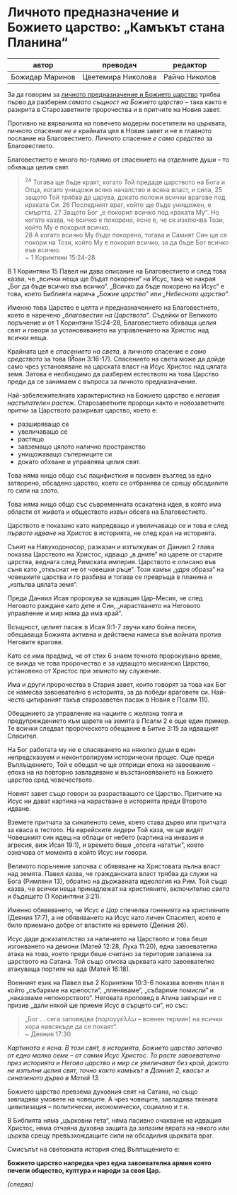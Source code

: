 # Личното предназначение и Божието царство: „Камъкът стана Планина“

|автор | преводач| редактор|
|-|-|-|
|Божидар Маринов| Цветемира Николова | Райчо Николов|

За да говорим за [личното предназначение и Божието царство](./Личното%20предназначение%20и%20Божието%20царство:%20Въведение.md) трябва първо да разберем _самата същност на Божието царство_ – така както е разкрита в Старозаветните пророчества и в притчите на Новия завет.

Противно на вярванията на повечето модерни посетители на църквата, личното спасение _не е_ крайната цел в Новия завет и не е главното послание на Благовестието. Личното спасение _е само средство_ за Благовестието.

Благовестието е много по-голямо от спасението на отделните души – то обхваща целия свят.

> <sup>24</sup> Тогава ще бъде краят, когато Той предаде царството на Бога и Отца, когато унищожи всяко началство и всяка власт, и сила, 25 защото Той трябва да царува, докато положи всички врагове под краката Си. 26 Последният враг, който ще бъде унищожен, е смъртта. 27 Защото Бог „е покорил всичко под краката Му“. Но когато казва, че всичко е покорено, ясно е, че се изключва Този, който Му е покорил всичко.  
> 28 А когато всичко Му бъде покорено, тогава и Самият Син ще се покори на Този, който Му е покорил всичко, за да бъде Бог всичко във всичко.  
> ~ 1 Коринтяни 15:24-28

В 1 Коринтяни 15 Павел ни дава описание на Благовестието и след това казва, че „всички неща ще бъдат покорени“ на Исус, така че накрая „Бог да бъде всичко във всичко“. „Всичко да бъде покорено на Исус“ е това, което Библията нарича „_Божие царство“_ или _„Небесното царство“_.

Именно това Царство е целта и предназначението на Благовестието, което е наречено „_благовестие на Царството“_. Съдейки от Великото поръчение и от 1 Коринтяни 15:24-28, Благовестието обхваща целия свят и говори за установяването на управлението на Христос над всички неща.

Крайната цел е _спасението на света_, а личното спасение е _само средството_ за това (Йоан 3:16-17). Спасението на света може да дойде само чрез установяване на царската власт на Исус Христос над цялата земя. Затова е необходимо да разберем естеството на това Царство преди да се занимаем с въпроса за личното предназначение.

Най-забележителната характеристика на Божието царство е _неговия настъпателен растеж_. Старозаветните пророци както и новозаветните притчи за Царството разкриват царство, което е:

*   разширяващо се
*   увеличаващо се
*   растящо
*   завземащо цялото налично пространство
*   унищожаващо съперниците си
*   докато обхване и управлява целия свят.

Това няма нищо общо със пацифисткия и пасивен възглед за едно затворено, обсадено царство, което се отбранява се срещу обсадилите го сили на злото.

Това няма нищо общо със съвременната осакатена идея, в която има области от живота и обществото извън обсега на Благовестието.

Царството е показано като напредващо и увеличаващо се и това е след _първото идване_ на Христос в историята, не след края на историята.

Сънят на Навуходоносор, разказан и изтълкуван от Даниил 2 глава показва Царството на Христос, идващо „в дните“ на царете от старите царства, веднага след Римската империя. Царството е описано във съня като „откъснат не от човешки ръце“. Този камък „удря образа“ на човешките царства и го разбива и тогава се превръща в планина и „изпълва цялата земя“.

Преди Даниил Исая пророкува за идващия Цар-Месия, че след Неговото раждане като дете и Син, „нарастването на Неговото управление и мир няма да има край“.

Всъщност, целият пасаж в Исая 9:1-7 звучи като бойна песен, обещаваща Божията активна и действена намеса във войната против Неговите врагове.

Като се има предвид, че от стих 6 знаем точното пророкувано време, се вижда че това пророчество е за идващото месианско Царство, установено от Христос при земното му служение.

Има и други пророчества в Стария завет, които говорят за това как Бог се намесва завоевателно в историята, за да победи враговете си. Най-често цитираният такъв старозаветен пасаж в Новия е Псалм 110.

Обещанието за управление на нациите с желязна тояга и предупреждението към царете на земята в Псалм 2 е още един пример. Те всички следват пророческото обещание в Битие 3:15 за идващият Спасител.

На Бог работата му не е спасяването на няколко души в един непредсказуем и неконтролируем исторически процес. Още преди Въплъщението, Той е обещал че ще отприщи епоха на завоевание – епоха на на повторно завладяване и възстановяването на Божието царство сред човечеството.

Новият завет също говори за разрастващото се Царство. Притчите на Исус ни дават картина на нарастване в историята преди Второто идване.

Вземете притчата за синапеното семе, което става дърво или притчата за кваса в тестото. На еврейските лидери Той каза, че ще видят Човешкият син идещ на облаци от небето (картина на инвазия и агресия, виж Исая 19:1), и времето беше „отсега нататък“, което означава от момента в който Исус им говори.

Великото поръчение започва с обявяване на Христовата пълна власт над земята. Павел казва, че гражданската власт трябва да служи на Бога (Римляни 13), обратно на държавната идеология на Рим. Той също казва, че всички неща принадлежат на християните, включително _света_ и _бъдещето_ (1 Коринтяни 3:21).

Именно обявяването, че Исус _е Цар_ спечелва гоненията на християните (Деяния 17:7), а не обявяването на Исус като личен Спасител, което е било приемано добре от властите на времето (Деяния 26).

Исус даде доказателство за наличието на Царството и това беше изгонването на демони (Матей 12:28, Лука 11:20), една завоевателна атака на това, което преди беше считано за територия запазена за царството на Сатана. Той също описва църквата като завоевателно атакуваща портите на ада (Матей 16:18).

Военният език на Павел във 2 Коринтяни 10:3-6 показва военен план в който „събаряме на крепости“, „пленяваме“, „събаряме помисли“ и „наказваме непокорството“. Неговата проповед в Атина завърши не с призив „дали някой ще приеме Исус в сърцето си“, но със:

> „Бог ... сега заповядва (_παραγγέλλω_ – военен термин) на всички хора навсякъде да се покаят“.  
> ~ Деяния 17:30

_Картината е ясна. В този свят, в историята, Божието царство започва от едно малко семе – от самия Исус Христос. То расте завоевателно през историята и Негово царство и мир се увеличават без край, докато не изпълни целия свят, точно както камъкът в Даниил 2, квасът и синапеното дърво в Матей 13\._

Божието царство превзема духовния свят на Сатана, но също завладява умовете на човеците. А чрез човеците, завладява тяхната цивилизация – политически, икономически, социално и т.н.

В Библията няма „църковни гета“, няма пасивно очакване на идващия Христос, няма отчаяна духовна защита да запазим вярата на някого или църква срещу превъзхождащите сили на обсадилия църквата враг.

Смисълът на световната история след Въплъщението е:

**Божието царство напредва чрез една завоевателна армия която печели общество, култура и народи за своя Цар.**

_(следва)_
